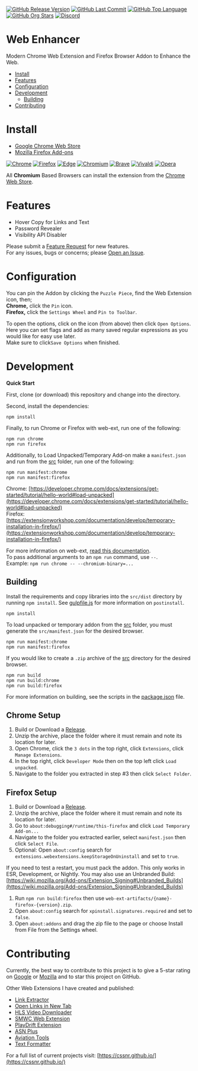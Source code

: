 [![GitHub Release Version](https://img.shields.io/github/v/release/smashedr/web-enhancer?logo=github)](https://github.com/smashedr/web-enhancer/releases/latest)
[![GitHub Last Commit](https://img.shields.io/github/last-commit/smashedr/web-enhancer?logo=github&logoColor=white&label=updated)](https://github.com/smashedr/web-enhancer/graphs/commit-activity)
[![GitHub Top Language](https://img.shields.io/github/languages/top/smashedr/web-enhancer?logo=htmx&logoColor=white)](https://github.com/smashedr/web-enhancer)
[![GitHub Org Stars](https://img.shields.io/github/stars/cssnr?style=flat&logo=github&logoColor=white)](https://cssnr.github.io/)
[![Discord](https://img.shields.io/discord/536290056571453450?logo=discord&logoColor=white&label=discord&color=7289da)](https://discord.gg/6pzXJE5)

# Web Enhancer

Modern Chrome Web Extension and Firefox Browser Addon to Enhance the Web.

* [Install](#install)
* [Features](#features)
* [Configuration](#configuration)
* [Development](#development)
    - [Building](#building)
* [Contributing](#Contributing)

# Install

* [Google Chrome Web Store](https://chromewebstore.google.com/detail/link-extractor/ifefifghpkllfibejafbakmflidjcjfp)
* [Mozilla Firefox Add-ons](https://github.com/smashedr/web-enhancer/releases/latest)

[![Chrome](https://raw.githubusercontent.com/alrra/browser-logos/main/src/chrome/chrome_48x48.png)](https://github.com/smashedr/web-enhancer/releases/latest)
[![Firefox](https://raw.githubusercontent.com/alrra/browser-logos/main/src/firefox/firefox_48x48.png)](https://github.com/smashedr/web-enhancer/releases/latest)
[![Edge](https://raw.githubusercontent.com/alrra/browser-logos/main/src/edge/edge_48x48.png)](https://github.com/smashedr/web-enhancer/releases/latest)
[![Chromium](https://raw.githubusercontent.com/alrra/browser-logos/main/src/chromium/chromium_48x48.png)](https://github.com/smashedr/web-enhancer/releases/latest)
[![Brave](https://raw.githubusercontent.com/alrra/browser-logos/main/src/brave/brave_48x48.png)](https://github.com/smashedr/web-enhancer/releases/latest)
[![Vivaldi](https://raw.githubusercontent.com/alrra/browser-logos/main/src/vivaldi/vivaldi_48x48.png)](https://github.com/smashedr/web-enhancer/releases/latest)
[![Opera](https://raw.githubusercontent.com/alrra/browser-logos/main/src/opera/opera_48x48.png)](https://github.com/smashedr/web-enhancer/releases/latest)

All **Chromium** Based Browsers can install the extension from the
[Chrome Web Store](https://github.com/smashedr/web-enhancer/releases/latest).

# Features

- Hover Copy for Links and Text
- Password Revealer
- Visibility API Disabler

Please submit a [Feature Request](https://github.com/smashedr/web-enhancer/discussions/categories/feature-requests)
for new features.  
For any issues, bugs or concerns; please [Open an Issue](https://github.com/smashedr/web-enhancer/issues).

# Configuration

You can pin the Addon by clicking the `Puzzle Piece`, find the Web Extension icon, then;  
**Chrome,** click the `Pin` icon.  
**Firefox,** click the `Settings Wheel` and `Pin to Toolbar`.

To open the options, click on the icon (from above) then click `Open Options`.  
Here you can set flags and add as many saved regular expressions as you would like for easy use later.  
Make sure to click`Save Options` when finished.

# Development

**Quick Start**

First, clone (or download) this repository and change into the directory.

Second, install the dependencies:

```shell
npm install
```

Finally, to run Chrome or Firefox with web-ext, run one of the following:

```shell
npm run chrome
npm run firefox
```

Additionally, to Load Unpacked/Temporary Add-on make a `manifest.json` and run from the [src](src) folder, run one of
the following:

```shell
npm run manifest:chrome
npm run manifest:firefox
```

Chrome: [https://developer.chrome.com/docs/extensions/get-started/tutorial/hello-world#load-unpacked](https://developer.chrome.com/docs/extensions/get-started/tutorial/hello-world#load-unpacked)  
Firefox: [https://extensionworkshop.com/documentation/develop/temporary-installation-in-firefox/](https://extensionworkshop.com/documentation/develop/temporary-installation-in-firefox/)

For more information on
web-ext, [read this documentation](https://extensionworkshop.com/documentation/develop/web-ext-command-reference/).  
To pass additional arguments to an `npm run` command, use `--`.  
Example: `npm run chrome -- --chromium-binary=...`

## Building

Install the requirements and copy libraries into the `src/dist` directory by running `npm install`.
See [gulpfile.js](gulpfile.js) for more information on `postinstall`.

```shell
npm install
```

To load unpacked or temporary addon from the [src](src) folder, you must generate the `src/manifest.json` for the
desired browser.

```shell
npm run manifest:chrome
npm run manifest:firefox
```

If you would like to create a `.zip` archive of the [src](src) directory for the desired browser.

```shell
npm run build
npm run build:chrome
npm run build:firefox
```

For more information on building, see the scripts in the [package.json](package.json) file.

## Chrome Setup

1. Build or Download a [Release](https://github.com/smashedr/web-enhancer/releases).
1. Unzip the archive, place the folder where it must remain and note its location for later.
1. Open Chrome, click the `3 dots` in the top right, click `Extensions`, click `Manage Extensions`.
1. In the top right, click `Developer Mode` then on the top left click `Load unpacked`.
1. Navigate to the folder you extracted in step #3 then click `Select Folder`.

## Firefox Setup

1. Build or Download a [Release](https://github.com/smashedr/web-enhancer/releases).
1. Unzip the archive, place the folder where it must remain and note its location for later.
1. Go to `about:debugging#/runtime/this-firefox` and click `Load Temporary Add-on...`
1. Navigate to the folder you extracted earlier, select `manifest.json` then click `Select File`.
1. Optional: Open `about:config` search for `extensions.webextensions.keepStorageOnUninstall` and set to `true`.

If you need to test a restart, you must pack the addon. This only works in ESR, Development, or Nightly.
You may also use an Unbranded
Build: [https://wiki.mozilla.org/Add-ons/Extension_Signing#Unbranded_Builds](https://wiki.mozilla.org/Add-ons/Extension_Signing#Unbranded_Builds)

1. Run `npm run build:firefox` then use `web-ext-artifacts/{name}-firefox-{version}.zip`.
1. Open `about:config` search for `xpinstall.signatures.required` and set to `false`.
1. Open `about:addons` and drag the zip file to the page or choose Install from File from the Settings wheel.

# Contributing

Currently, the best way to contribute to this project is to give a 5-star rating on
[Google](https://chromewebstore.google.com/detail/smwc-web-extension/foalfafgmnglcgpgkhhmcfhjgmdcjide) or
[Mozilla](https://addons.mozilla.org/addon/smwc-web-extension) and to star this project on GitHub.

Other Web Extensions I have created and published:

- [Link Extractor](https://github.com/cssnr/link-extractor)
- [Open Links in New Tab](https://github.com/cssnr/open-links-in-new-tab)
- [HLS Video Downloader](https://github.com/cssnr/hls-video-downloader)
- [SMWC Web Extension](https://github.com/cssnr/smwc-web-extension)
- [PlayDrift Extension](https://github.com/cssnr/playdrift-extension)
- [ASN Plus](https://github.com/cssnr/asn-plus)
- [Aviation Tools](https://github.com/cssnr/aviation-tools)
- [Text Formatter](https://github.com/cssnr/text-formatter)

For a full list of current projects visit: [https://cssnr.github.io/](https://cssnr.github.io/)
